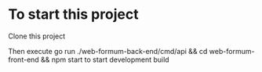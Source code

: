 # To start this project

Clone this project

Then execute go run ./web-formum-back-end/cmd/api && cd web-formum-front-end && npm start to start development build